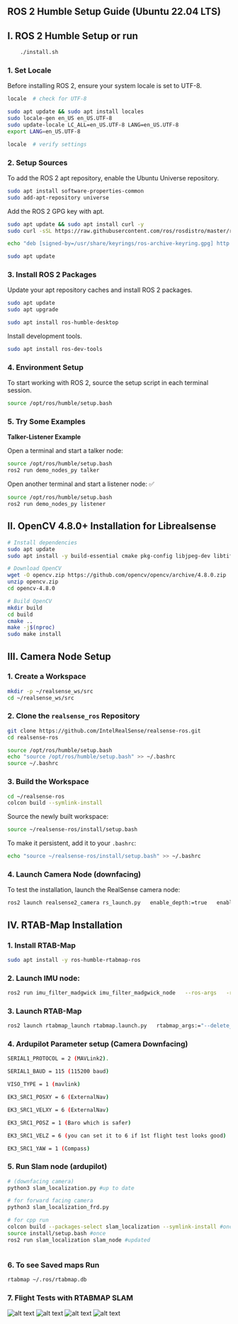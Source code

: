 ## ROS 2 Humble Setup Guide (Ubuntu 22.04 LTS)

## I. ROS 2 Humble Setup or run

```bash
    ./install.sh
```

### **1. Set Locale**

Before installing ROS 2, ensure your system locale is set to UTF-8.

```bash
locale  # check for UTF-8

sudo apt update && sudo apt install locales
sudo locale-gen en_US en_US.UTF-8
sudo update-locale LC_ALL=en_US.UTF-8 LANG=en_US.UTF-8
export LANG=en_US.UTF-8

locale  # verify settings
```

### **2. Setup Sources**

To add the ROS 2 apt repository, enable the Ubuntu Universe repository.

```bash
sudo apt install software-properties-common
sudo add-apt-repository universe
```

Add the ROS 2 GPG key with apt.

```bash
sudo apt update && sudo apt install curl -y
sudo curl -sSL https://raw.githubusercontent.com/ros/rosdistro/master/ros.key -o /usr/share/keyrings/ros-archive-keyring.gpg

echo "deb [signed-by=/usr/share/keyrings/ros-archive-keyring.gpg] http://packages.ros.org/ros2/ubuntu $(lsb_release -cs) main" | sudo tee /etc/apt/sources.list.d/ros2.list > /dev/null

sudo apt update
```

### **3. Install ROS 2 Packages**

Update your apt repository caches and install ROS 2 packages.

```bash
sudo apt update
sudo apt upgrade

sudo apt install ros-humble-desktop
```

Install development tools.

```bash
sudo apt install ros-dev-tools
```

### **4. Environment Setup**

To start working with ROS 2, source the setup script in each terminal session.

```bash
source /opt/ros/humble/setup.bash
```

### **5. Try Some Examples**

**Talker-Listener Example**

Open a terminal and start a talker node:

```bash
source /opt/ros/humble/setup.bash
ros2 run demo_nodes_py talker
```

Open another terminal and start a listener node:
✅
```bash
source /opt/ros/humble/setup.bash
ros2 run demo_nodes_py listener
```

## II. OpenCV 4.8.0+ Installation for Librealsense

```bash
# Install dependencies
sudo apt update
sudo apt install -y build-essential cmake pkg-config libjpeg-dev libtiff-dev libpng-dev libgtk-3-dev libcanberra-gtk* libatlas-base-dev gfortran python3-dev

# Download OpenCV
wget -O opencv.zip https://github.com/opencv/opencv/archive/4.8.0.zip
unzip opencv.zip
cd opencv-4.8.0

# Build OpenCV
mkdir build
cd build
cmake ..
make -j$(nproc)
sudo make install
```

## III. Camera Node Setup

### **1. Create a Workspace**

```bash
mkdir -p ~/realsense_ws/src
cd ~/realsense_ws/src
```

### **2. Clone the `realsense_ros` Repository**

```bash
git clone https://github.com/IntelRealSense/realsense-ros.git
cd realsense-ros

source /opt/ros/humble/setup.bash
echo "source /opt/ros/humble/setup.bash" >> ~/.bashrc
source ~/.bashrc
```

### **3. Build the Workspace**

```bash
cd ~/realsense-ros
colcon build --symlink-install
```

Source the newly built workspace:

```bash
source ~/realsense-ros/install/setup.bash
```

To make it persistent, add it to your `.bashrc`:

```bash
echo "source ~/realsense-ros/install/setup.bash" >> ~/.bashrc
```

### **4. Launch Camera Node (downfacing)**

To test the installation, launch the RealSense camera node:

```bash
ros2 launch realsense2_camera rs_launch.py   enable_depth:=true   enable_color:=true   enable_sync:=true   depth_module.depth_profile:=640,480,60   rgb_camera.color_profile:=640,480,60 enable_sync:=true enable_gyro:=true enable_accel:=true unite_imu_method:=2 gyro_fps:=200 accel_fps:=200

```

## IV. RTAB-Map Installation

### **1. Install RTAB-Map**

```bash
sudo apt install -y ros-humble-rtabmap-ros
```

### 2. Launch IMU node:

```bash
ros2 run imu_filter_madgwick imu_filter_madgwick_node   --ros-args   -r imu/data_raw:=/camera/camera/imu   -r imu/data:=/imu/data   -p use_mag:=false
```

### **3. Launch RTAB-Map**

```bash
ros2 launch rtabmap_launch rtabmap.launch.py   rtabmap_args:="--delete_db_on_start"   rgb_topic:=/camera/camera/color/image_raw   depth_topic:=/camera/camera/depth/image_rect_raw   camera_info_topic:=/camera/camera/color/camera_info   frame_id:=camera_link   use_sim_time:=true   approx_sync:=true   qos:=2   rviz:=false   queue_size:=100 imu_topic:=/imu/data

```


### **4. Ardupilot Parameter setup (Camera Downfacing)**

```bash
SERIAL1_PROTOCOL = 2 (MAVLink2).

SERIAL1_BAUD = 115 (115200 baud)

VISO_TYPE = 1 (mavlink)

EK3_SRC1_POSXY = 6 (ExternalNav)

EK3_SRC1_VELXY = 6 (ExternalNav)

EK3_SRC1_POSZ = 1 (Baro which is safer)

EK3_SRC1_VELZ = 6 (you can set it to 6 if 1st flight test looks good)

EK3_SRC1_YAW = 1 (Compass)


```

### **5. Run Slam node (ardupilot)**

```bash
# (downfacing camera)
python3 slam_localization.py #up to date

# for forward facing camera
python3 slam_localization_frd.py 

# for cpp run
colcon build --packages-select slam_localization --symlink-install #once
source install/setup.bash #once
ros2 run slam_localization slam_node #updated
 
```

### 6. To see Saved maps Run

```bash
rtabmap ~/.ros/rtabmap.db
```

### 7. Flight Tests with RTABMAP SLAM

![alt text](images/ft1407.png)
![alt text](images/ft1707.png)
![alt text](images/ft0208-1.png)
![alt text](images/ft0208-2.png)




